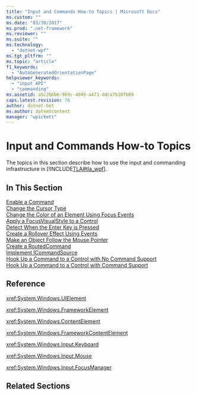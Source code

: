 ```yaml
---
title: "Input and Commands How-to Topics | Microsoft Docs"
ms.custom: ""
ms.date: "03/30/2017"
ms.prod: ".net-framework"
ms.reviewer: ""
ms.suite: ""
ms.technology: 
  - "dotnet-wpf"
ms.tgt_pltfrm: ""
ms.topic: "article"
f1_keywords: 
  - "AutoGeneratedOrientationPage"
helpviewer_keywords: 
  - "input API"
  - "commanding"
ms.assetid: a5c266b6-969c-4049-a471-ddca7b10fb89
caps.latest.revision: 76
author: dotnet-bot
ms.author: dotnetcontent
manager: "wpickett"
---
```

# Input and Commands How-to Topics
The topics in this section describe how to use the input and commanding infrastructure in [!INCLUDE[TLA#tla_wpf](../../../../includes/tlasharptla-wpf-md.md)].  
  
## In This Section  
 [Enable a Command](../../../../docs/framework/wpf/advanced/how-to-enable-a-command.md)  
 [Change the Cursor Type](../../../../docs/framework/wpf/advanced/how-to-change-the-cursor-type.md)  
 [Change the Color of an Element Using Focus Events](../../../../docs/framework/wpf/advanced/how-to-change-the-color-of-an-element-using-focus-events.md)  
 [Apply a FocusVisualStyle to a Control](../../../../docs/framework/wpf/advanced/how-to-apply-a-focusvisualstyle-to-a-control.md)  
 [Detect When the Enter Key is Pressed](../../../../docs/framework/wpf/advanced/how-to-detect-when-the-enter-key-pressed.md)  
 [Create a Rollover Effect Using Events](../../../../docs/framework/wpf/advanced/how-to-create-a-rollover-effect-using-events.md)  
 [Make an Object Follow the Mouse Pointer](../../../../docs/framework/wpf/advanced/how-to-make-an-object-follow-the-mouse-pointer.md)  
 [Create a RoutedCommand](../../../../docs/framework/wpf/advanced/how-to-create-a-routedcommand.md)  
 [Implement ICommandSource](../../../../docs/framework/wpf/advanced/how-to-implement-icommandsource.md)  
 [Hook Up a Command to a Control with No Command Support](../../../../docs/framework/wpf/advanced/how-to-hook-up-a-command-to-a-control-with-no-command-support.md)  
 [Hook Up a Command to a Control with Command Support](../../../../docs/framework/wpf/advanced/how-to-hook-up-a-command-to-a-control-with-command-support.md)  
  
## Reference  
 <xref:System.Windows.UIElement>  
  
 <xref:System.Windows.FrameworkElement>  
  
 <xref:System.Windows.ContentElement>  
  
 <xref:System.Windows.FrameworkContentElement>  
  
 <xref:System.Windows.Input.Keyboard>  
  
 <xref:System.Windows.Input.Mouse>  
  
 <xref:System.Windows.Input.FocusManager>  
  
## Related Sections